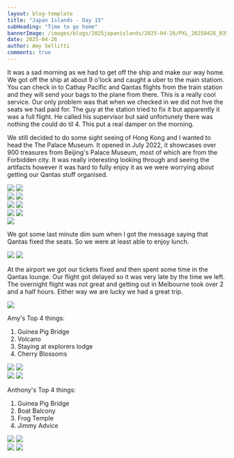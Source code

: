 ```yaml
---
layout: blog-template
title: "Japan Islands - Day 15"
subHeading: "Time to go home"
bannerImage: /images/blogs/2025japanislands/2025-04-26/PXL_20250426_035050979.jpg_compressed.JPEG
date: 2025-04-26
author: Amy Sellitti
comments: true
---
```


It was a sad morning as we had to get off the ship and make our way home. We got off the ship at about 9 o'lock and caught a uber to the main statiom. You can check in to Cathay Pacific and Qantas flights from the train station and they will send your bags to the plane from there. This is a really cool service. Our only problem was that when we checked in we did not hve the seats we had paid for. The guy at the station tried to fix it but apparently it was a full flight. He called his supervisor but said unfortunely there was nothing the could do til 4. This put a real damper on the morning. 

We still decided to do some sight seeing of Hong Kong and I wanted to head the The Palace Museum. It opened in July 2022, it showcases over 900 treasures from Beijing's Palace Museum, most of which are from the Forbidden city. It was really interesting looking through and seeing the artifacts however it was hard to fully enjoy it as we were worrying about getting our Qantas stuff organised.

<div class="grid-2c">
  <img src="http://photos-2.asapadventures.com/blogs/2025japanislands/2025-04-26/PXL_20250426_033148473.jpg_compressed.JPEG"/>
  <img src="http://photos-2.asapadventures.com/blogs/2025japanislands/2025-04-26/PXL_20250426_033437045.MP.jpg_compressed.JPEG"/>
</div>
<div class="grid-2c">
  <img src="http://photos-2.asapadventures.com/blogs/2025japanislands/2025-04-26/PXL_20250426_035347845.MP.jpg_compressed.JPEG"/>
  <img src="http://photos-2.asapadventures.com/blogs/2025japanislands/2025-04-26/PXL_20250426_040250076.MP.jpg_compressed.JPEG"/>
</div>
<div class="grid-2c">
  <img src="http://photos-2.asapadventures.com/blogs/2025japanislands/2025-04-26/PXL_20250426_035050979.jpg_compressed.JPEG"/>
  <img src="http://photos-2.asapadventures.com/blogs/2025japanislands/2025-04-26/PXL_20250426_035550406.jpg_compressed.JPEG"/>
</div>
<div class="grid-2c">
  <img src="http://photos-2.asapadventures.com/blogs/2025japanislands/2025-04-26/PXL_20250426_040123311.jpg_compressed.JPEG"/>
  <img src="http://photos-2.asapadventures.com/blogs/2025japanislands/2025-04-26/PXL_20250426_042650304.jpg_compressed.JPEG"/>
</div>
<div class="center-image"><img src="http://photos-2.asapadventures.com/blogs/2025japanislands/2025-04-26/PXL_20250426_040256655.jpg_compressed.JPEG"/></div>

We got some last minute dim sum when I got the message saying that Qantas fixed the seats. So we were at least able to enjoy lunch. 

<div class="grid-2c">
  <img src="http://photos-2.asapadventures.com/blogs/2025japanislands/2025-04-26/PXL_20250426_055232821.jpg_compressed.JPEG"/>
  <img src="http://photos-2.asapadventures.com/blogs/2025japanislands/2025-04-26/PXL_20250426_055947893.jpg_compressed.JPEG"/>
</div>

At the airport we got our tickets fixed and then spent some time in the Qantas lounge. Our flight got delayed so it was very late by the time we left. The overnight flight was not great and getting out in Melbourne took over 2 and a half hours. Either way we are lucky we had a great trip.

<div class="center-image"><img src="http://photos-2.asapadventures.com/blogs/2025japanislands/2025-04-26/PXL_20250426_091529532.MP.jpg_compressed.JPEG"/></div>


 Amy's Top 4 things:
 1. Guinea Pig Bridge
 2. Volcano
 3. Staying at explorers lodge
 4. Cherry Blossoms  
<div class="grid-2c">
  <img src="http://photos-2.asapadventures.com/blogs/2025japanislands/2025-04-16/PXL_20250416_070126418.jpg_compressed.JPEG"/>
  <img src="http://photos-2.asapadventures.com/blogs/2025japanislands/2025-04-18/PXL_20250418_030938123.jpg_compressed.JPEG"/>
</div>
<div class="grid-2c">
  <img src="http://photos-2.asapadventures.com/blogs/2025japanislands/2025-04-12/PXL_20250412_112910763.jpg_compressed.JPEG"/>
  <img src="http://photos-2.asapadventures.com/blogs/2025japanislands/2025-04-15/PXL_20250415_075624608.jpg_compressed.JPEG"/>
</div>


 Anthony's Top 4 things:
 1. Guinea Pig Bridge
 2. Boat Balcony
 3. Frog Temple
 4. Jimmy Advice

<div class="grid-2c">
  <img src="http://photos-2.asapadventures.com/blogs/2025japanislands/2025-04-16/PXL_20250416_065848723.jpg_compressed.JPEG"/>
  <img src="http://photos-2.asapadventures.com/blogs/2025japanislands/2025-04-21/PXL_20250421_065230409.jpg_compressed.JPEG"/>
</div>
<div class="grid-2c">
  <img src="http://photos-2.asapadventures.com/blogs/2025japanislands/2025-04-15/PXL_20250415_012306319.jpg_compressed.JPEG"/>
  <img src="http://photos-2.asapadventures.com/blogs/2025japanislands/2025-04-18/PXL_20250418_044512286.jpg_compressed.JPEG"/>
</div>